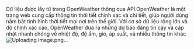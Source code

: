 Dữ liệu được lấy từ trang OpenWeather thông qua API.OpenWeather là một trang web cung cấp thông tin thời tiết chính xác và chi tiết, giúp người dùng nắm bắt tình hình thời tiết mọi nơi trên thế giới. Với cơ sở dữ liệu rộng lớn và độ chính xác cao, OpenWeather đưa ra những dự báo đáng tin cậy và cập nhật nhanh chóng về nhiệt độ, độ ẩm, gió, áp suất, và nhiều thông tin khác
![Uploading image.png…]()
